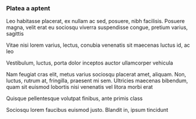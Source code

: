 ### Platea a aptent

Leo habitasse placerat, ex nullam ac sed, posuere, nibh facilisis. Posuere magna, velit erat eu sociosqu viverra suspendisse congue, pretium varius, sagittis

Vitae nisi lorem varius, lectus, conubia venenatis sit maecenas luctus id, ac leo

Vestibulum, luctus, porta dolor inceptos auctor ullamcorper vehicula

Nam feugiat cras elit, metus varius sociosqu placerat amet, aliquam. Non, luctus, rutrum at, fringilla, praesent mi sem. Ultricies maecenas bibendum, quam sit euismod lobortis nisi venenatis vel litora morbi erat

Quisque pellentesque volutpat finibus, ante primis class

Sociosqu lorem faucibus euismod justo. Blandit in, ipsum tincidunt


